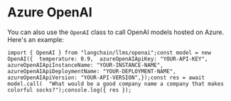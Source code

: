 Azure OpenAI
============

You can also use the `OpenAI` class to call OpenAI models hosted on Azure. Here's an example:

    import { OpenAI } from "langchain/llms/openai";const model = new OpenAI({  temperature: 0.9,  azureOpenAIApiKey: "YOUR-API-KEY",  azureOpenAIApiInstanceName: "YOUR-INSTANCE-NAME",  azureOpenAIApiDeploymentName: "YOUR-DEPLOYMENT-NAME",  azureOpenAIApiVersion: "YOUR-API-VERSION",});const res = await model.call(  "What would be a good company name a company that makes colorful socks?");console.log({ res });